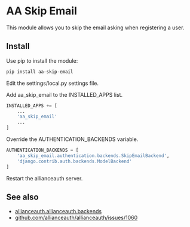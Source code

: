 # AA Skip Email

This module allows you to skip the email asking when registering a user.

## Install

Use pip to install the module:

```bash
pip install aa-skip-email
```

Edit the settings/local.py settings file.

Add aa_skip_email to the INSTALLED_APPS list.

```python
INSTALLED_APPS += [
    ...
    'aa_skip_email'
    ...
]
```

Override the AUTHENTICATION_BACKENDS variable.

```python
AUTHENTICATION_BACKENDS = [
    'aa_skip_email.authentication.backends.SkipEmailBackend',
    'django.contrib.auth.backends.ModelBackend'
]
```

Restart the allianceauth server.

## See also

- [allianceauth.allianceauth.backends](https://gitlab.com/allianceauth/allianceauth/-/blob/master/allianceauth/authentication/backends.py)
- [github.com/allianceauth/allianceauth/issues/1060](https://github.com/allianceauth/allianceauth/issues/1060)
